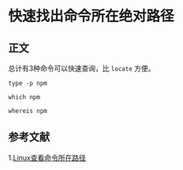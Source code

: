 # 快速找出命令所在绝对路径

## 正文
总计有3种命令可以快速查询，比 `locate` 方便。

```shell
type -p npm
```

```shell
which npm
```

```shell
whereis npm
```

## 参考文献
1.[Linux查看命令所在路径](https://www.51dongshi.com/eedfrrgarse.html)